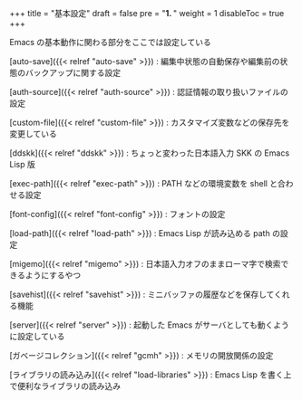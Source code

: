 +++
title = "基本設定"
draft = false
pre = "<b>1. </b>"
weight = 1
disableToc = true
+++

Emacs の基本動作に関わる部分をここでは設定している

[auto-save]({{< relref "auto-save" >}})
: 編集中状態の自動保存や編集前の状態のバックアップに関する設定

[auth-source]({{< relref "auth-source" >}})
: 認証情報の取り扱いファイルの設定

[custom-file]({{< relref "custom-file" >}})
: カスタマイズ変数などの保存先を変更している

[ddskk]({{< relref "ddskk" >}})
: ちょっと変わった日本語入力 SKK の Emacs Lisp 版

[exec-path]({{< relref "exec-path" >}})
: PATH などの環境変数を shell と合わせる設定

[font-config]({{< relref "font-config" >}})
: フォントの設定

[load-path]({{< relref "load-path" >}})
: Emacs Lisp が読み込める path の設定

[migemo]({{< relref "migemo" >}})
: 日本語入力オフのままローマ字で検索できるようにするやつ

[savehist]({{< relref "savehist" >}})
: ミニバッファの履歴などを保存してくれる機能

[server]({{< relref "server" >}})
: 起動した Emacs がサーバとしても動くように設定している

[ガベージコレクション]({{< relref "gcmh" >}})
: メモリの開放関係の設定

[ライブラリの読み込み]({{< relref "load-libraries" >}})
: Emacs Lisp を書く上で便利なライブラリの読み込み
